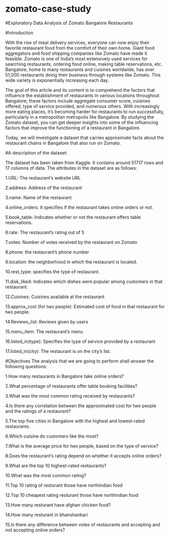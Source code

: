 # zomato-case-study
#Exploratory Data Analysis of Zomato Bangalore Restaurants

#Introduction

With the rise of meal delivery services, everyone can now enjoy their favorite restaurant food from the comfort of their own home. Giant food aggregators and food shipping companies like Zomato have made it feasible. Zomato is one of India’s most extensively used services for searching restaurants, ordering food online, making table reservations, etc. Bangalore, home to many restaurants and cuisines worldwide, has over 51,000 restaurants doing their business through systems like Zomato. This wide variety is exponentially increasing each day.

The goal of this article and its content is to comprehend the factors that influence the establishment of restaurants in various locations throughout Bangalore; these factors include aggregate consumer score, cuisines offered, type of service provided, and numerous others. With increasingly more eating places, it’s becoming harder for restaurants to run successfully, particularly in a metropolitan metropolis like Bangalore. By studying the Zomato dataset, you can get deeper insights into some of the influencing factors that improve the functioning of a restaurant in Bangalore.

Today, we will investigate a dataset that carries approximate facts about the restaurant chains in Bangalore that also run on Zomato.

#A description of the dataset:

The dataset has been taken from Kaggle. It contains around 51717 rows and 17 columns of data. The attributes in the dataset are as follows:

1.URL: The restaurant’s website URL

2.address: Address of the restaurant

3.name: Name of the restaurant

4.online_orders: It specifies if the restaurant takes online orders or not.

5.book_table: Indicates whether or not the restaurant offers table reservations.

6.rate: The restaurant’s rating out of 5

7.votes: Number of votes received by the restaurant on Zomato

8.phone: the restaurant’s phone number

9.location: the neighborhood in which the restaurant is located.

10.rest_type: specifies the type of restaurant.

11.disk_liked: Indicates which dishes were popular among customers in that restaurant.

12.Cuisines: Cuisines available at the restaurant

13.approx_cost (for two people): Estimated cost of food in that restaurant for two people.

14.Reviews_list: Reviews given by users

15.menu_item: The restaurant’s menu

16.listed_in(type): Specifies the type of service provided by a restaurant

17.listed_in(city): The restaurant is on the city’s list.


#Objectives
The analysis that we are going to perform shall answer the following questions:

1.How many restaurants in Bangalore take online orders?

2.What percentage of restaurants offer table booking facilities?

3.What was the most common rating received by restaurants?

4.Is there any correlation between the approximated cost for two people and the ratings of a
restaurant?

5.The top five cities in Bangalore with the highest and lowest-rated restaurants.

6.Which cuisine do customers like the most?

7.What is the average price for two people, based on the type of service?

8.Does the restaurant’s rating depend on whether it accepts online orders?

9.What are the top 10 highest-rated restaurants?

10.What was the most common rating?

11.Top 10 rating of resturant those have northindian food

12.Top 10 cheapest rating resturant those have northindian food

13.How many resturant have afghan chicken food?

14.How many resturant in bhanshankari

15.Is there any difference between votes of restaurants and accepting and not accepting online orders?
